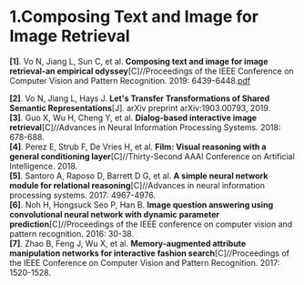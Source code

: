 # 1.Composing Text and Image for Image Retrieval
**[1]**. Vo N, Jiang L, Sun C, et al. **Composing text and image for image retrieval-an empirical odyssey**[C]//Proceedings of the IEEE Conference on Computer Vision and Pattern Recognition. 2019: 6439-6448.[pdf](http://openaccess.thecvf.com/content_CVPR_2019/papers/Vo_Composing_Text_and_Image_for_Image_Retrieval_-_an_Empirical_CVPR_2019_paper.pdf) 
  
**[2]**. Vo N, Jiang L, Hays J. **Let's Transfer Transformations of Shared Semantic Representations**[J]. arXiv preprint arXiv:1903.00793, 2019.  
**[3]**. Guo X, Wu H, Cheng Y, et al. **Dialog-based interactive image retrieval**[C]//Advances in Neural Information Processing Systems. 2018: 678-688.  
**[4]**. Perez E, Strub F, De Vries H, et al. **Film: Visual reasoning with a general conditioning layer**[C]//Thirty-Second AAAI Conference on Artificial Intelligence. 2018.  
**[5]**. Santoro A, Raposo D, Barrett D G, et al. **A simple neural network module for relational reasoning**[C]//Advances in neural information processing systems. 2017: 4967-4976.  
**[6]**. Noh H, Hongsuck Seo P, Han B. **Image question answering using convolutional neural network with dynamic parameter prediction**[C]//Proceedings of the IEEE conference on computer vision and pattern recognition. 2016: 30-38.  
**[7]**. Zhao B, Feng J, Wu X, et al. **Memory-augmented attribute manipulation networks for interactive fashion search**[C]//Proceedings of the IEEE Conference on Computer Vision and Pattern Recognition. 2017: 1520-1528.
